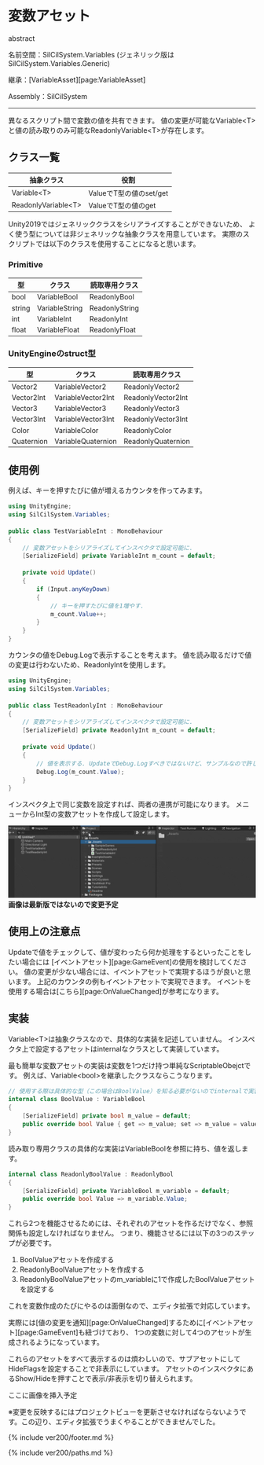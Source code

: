 # 変数アセット

abstract

名前空間：SilCilSystem.Variables (ジェネリック版はSilCilSystem.Variables.Generic)

継承：[VariableAsset][page:VariableAsset]

Assembly：SilCilSystem

---

異なるスクリプト間で変数の値を共有できます。
値の変更が可能なVariable\<T>と値の読み取りのみ可能なReadonlyVariable\<T>が存在します。

## クラス一覧

|抽象クラス|役割|
|-|-|
|Variable\<T>|ValueでT型の値のset/get|
|ReadonlyVariable\<T>|ValueでT型の値のget|

Unity2019ではジェネリッククラスをシリアライズすることができないため、
よく使う型については非ジェネリックな抽象クラスを用意しています。
実際のスクリプトでは以下のクラスを使用することになると思います。

### Primitive

|型|クラス|読取専用クラス|
|-|-|-|
|bool|VariableBool|ReadonlyBool|
|string|VariableString|ReadonlyString|
|int|VariableInt|ReadonlyInt|
|float|VariableFloat|ReadonlyFloat|

### UnityEngineのstruct型

|型|クラス|読取専用クラス|
|-|-|-|
|Vector2|VariableVector2|ReadonlyVector2|
|Vector2Int|VariableVector2Int|ReadonlyVector2Int|
|Vector3|VariableVector3|ReadonlyVector3|
|Vector3Int|VariableVector3Int|ReadonlyVector3Int|
|Color|VariableColor|ReadonlyColor|
|Quaternion|VariableQuaternion|ReadonlyQuaternion|

## 使用例

例えば、キーを押すたびに値が増えるカウンタを作ってみます。

```cs
using UnityEngine;
using SilCilSystem.Variables;

public class TestVariableInt : MonoBehaviour
{
    // 変数アセットをシリアライズしてインスペクタで設定可能に.
    [SerializeField] private VariableInt m_count = default;

    private void Update()
    {
        if (Input.anyKeyDown)
        {
            // キーを押すたびに値を1増やす.
            m_count.Value++;
        }
    }
}
```

カウンタの値をDebug.Logで表示することを考えます。
値を読み取るだけで値の変更は行わないため、ReadonlyIntを使用します。

```cs
using UnityEngine;
using SilCilSystem.Variables;

public class TestReadonlyInt : MonoBehaviour
{
    // 変数アセットをシリアライズしてインスペクタで設定可能に.
    [SerializeField] private ReadonlyInt m_count = default;

    private void Update()
    {
        // 値を表示する. UpdateでDebug.Logすべきではないけど、サンプルなので許して.
        Debug.Log(m_count.Value);
    }
}
```

インスペクタ上で同じ変数を設定すれば、両者の連携が可能になります。
メニューからInt型の変数アセットを作成して設定します。

![変数アセットをインスペクタ上で設定する][fig:VariableInInspector]
**画像は最新版ではないので変更予定**

## 使用上の注意点

Updateで値をチェックして、値が変わったら何か処理をするといったことをしたい場合には
[イベントアセット][page:GameEvent]の使用を検討してください。
値の変更が少ない場合には、イベントアセットで実現するほうが良いと思います。
上記のカウンタの例もイベントアセットで実現できます。
イベントを使用する場合は[こちら][page:OnValueChanged]が参考になります。

## 実装

Variable\<T>は抽象クラスなので、具体的な実装を記述していません。
インスペクタ上で設定するアセットはinternalなクラスとして実装しています。

最も簡単な変数アセットの実装は変数を1つだけ持つ単純なScriptableObejctです。
例えば、Variable\<bool>を継承したクラスならこうなります。

```cs
// 使用する際は具体的な型（この場合はBoolValue）を知る必要がないのでinternalで実装.
internal class BoolValue : VariableBool
{
    [SerializeField] private bool m_value = default;
    public override bool Value { get => m_value; set => m_value = value; }
}
```

読み取り専用クラスの具体的な実装はVariableBoolを参照に持ち、値を返します。

```cs
internal class ReadonlyBoolValue : ReadonlyBool
{
    [SerializeField] private VariableBool m_variable = default;
    public override bool Value => m_variable.Value;
}
```

これら2つを機能させるためには、それぞれのアセットを作るだけでなく、参照関係も設定しなければなりません。
つまり、機能させるには以下の3つのステップが必要です。

1. BoolValueアセットを作成する
2. ReadonlyBoolValueアセットを作成する
3. ReadonlyBoolValueアセットのm_variableに1で作成したBoolValueアセットを設定する

これを変数作成のたびにやるのは面倒なので、エディタ拡張で対応しています。

実際には[値の変更を通知][page:OnValueChanged]するために[イベントアセット][page:GameEvent]も紐づけており、
1つの変数に対して4つのアセットが生成されるようになっています。

これらのアセットをすべて表示するのは煩わしいので、サブアセットにしてHideFlagsを設定することで非表示にしています。
アセットのインスペクタにあるShow/Hideを押すことで表示/非表示を切り替えられます。

ここに画像を挿入予定

※変更を反映するにはプロジェクトビューを更新させなければならないようです。この辺り、エディタ拡張でうまくやることができませんでした。

<!--- footer --->

{% include ver200/footer.md %}

<!--- 参照 --->

{% include ver200/paths.md %}

<!--- 画像 --->
[fig:VariableInInspector]: Figures/VariableInInspector.gif
